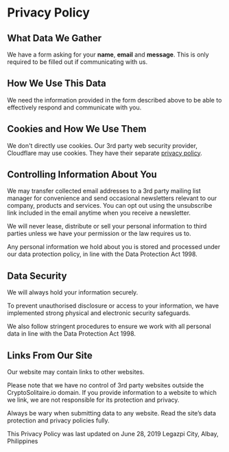 # Privacy Policy

## What Data We Gather

We have a form asking for your **name**, **email** and **message**. This is only required to be filled out if communicating with us.

## How We Use This Data

We need the information provided in the form described above to be able to effectively respond and communicate with you.

## Cookies and How We Use Them

We don't directly use cookies. Our 3rd party web security provider, Cloudflare may use cookies. They have their separate [privacy policy](https://www.cloudflare.com/privacypolicy/).

## Controlling Information About You

We may transfer collected email addresses to a 3rd party mailing list manager for convenience and send occasional newsletters relevant to our company, products and services. You can opt out using the unsubscribe link included in the email anytime when you receive a newsletter.

We will never lease, distribute or sell your personal information to third parties unless we have your permission or the law requires us to.

Any personal information we hold about you is stored and processed under our data protection policy, in line with the Data Protection Act 1998.

## Data Security

We will always hold your information securely.

To prevent unauthorised disclosure or access to your information, we have implemented strong physical and electronic security safeguards.

We also follow stringent procedures to ensure we work with all personal data in line with the Data Protection Act 1998.

## Links From Our Site

Our website may contain links to other websites.

Please note that we have no control of 3rd party websites outside the CryptoSolitaire.io domain. If you provide information to a website to which we link, we are not responsible for its protection and privacy.

Always be wary when submitting data to any website. Read the site’s data protection and privacy policies fully.

This Privacy Policy was last updated on June 28, 2019
Legazpi City, Albay, Philippines
